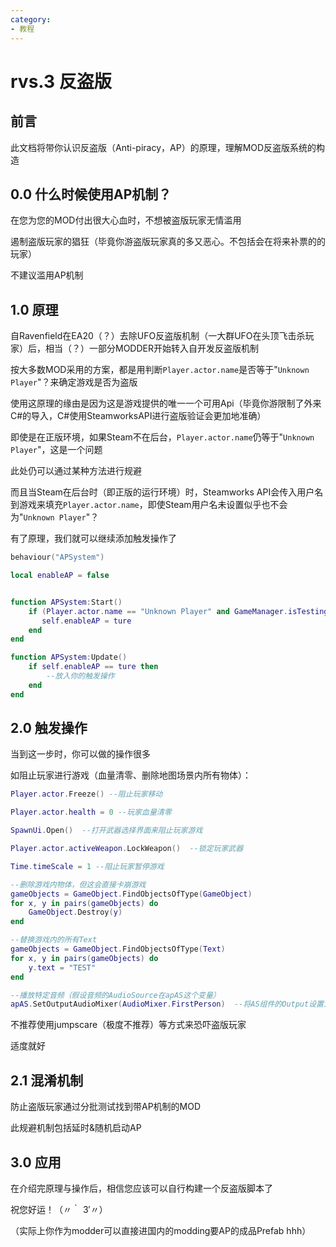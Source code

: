 ```yaml
---
category: 
- 教程
---
```

# rvs.3 反盗版

## 前言
此文档将带你认识反盗版（Anti-piracy，AP）的原理，理解MOD反盗版系统的构造

## 0.0 什么时候使用AP机制？

在您为您的MOD付出很大心血时，不想被盗版玩家无情滥用

遏制盗版玩家的猖狂（毕竟你游盗版玩家真的多又恶心。不包括会在将来补票的的玩家）

不建议滥用AP机制

## 1.0 原理
自Ravenfield在EA20（？）去除UFO反盗版机制（一大群UFO在头顶飞击杀玩家）后，相当（？）一部分MODDER开始转入自开发反盗版机制

按大多数MOD采用的方案，都是用判断`Player.actor.name`是否等于"`Unknown Player`"？来确定游戏是否为盗版

使用这原理的缘由是因为这是游戏提供的唯一一个可用Api（毕竟你游限制了外来C#的导入，C#使用SteamworksAPI进行盗版验证会更加地准确）

即使是在正版环境，如果Steam不在后台，`Player.actor.name`仍等于"`Unknown Player`"，这是一个问题

此处仍可以通过某种方法进行规避

而且当Steam在后台时（即正版的运行环境）时，Steamworks API会传入用户名到游戏来填充`Player.actor.name`，即使Steam用户名未设置似乎也不会为"`Unknown Player`"？

有了原理，我们就可以继续添加触发操作了

```lua
behaviour("APSystem")

local enableAP = false


function APSystem:Start()
    if (Player.actor.name == "Unknown Player" and GameManager.isTestingContentMod != true) then --当...且游戏不处于测试模式时...
	   self.enableAP = ture
	end
end

function APSystem:Update()
    if self.enableAP == ture then
    	--放入你的触发操作
	end
end
```

## 2.0 触发操作
当到这一步时，你可以做的操作很多

如阻止玩家进行游戏（血量清零、删除地图场景内所有物体）：
```lua
Player.actor.Freeze() --阻止玩家移动

Player.actor.health = 0 --玩家血量清零

SpawnUi.Open()  --打开武器选择界面来阻止玩家游戏

Player.actor.activeWeapon.LockWeapon()  --锁定玩家武器

Time.timeScale = 1 --阻止玩家暂停游戏

--删除游戏内物体，但这会直接卡崩游戏
gameObjects = GameObject.FindObjectsOfType(GameObject)
for x, y in pairs(gameObjects) do  
    GameObject.Destroy(y)
end 

--替换游戏内的所有Text
gameObjects = GameObject.FindObjectsOfType(Text)
for x, y in pairs(gameObjects) do
    y.text = "TEST"
end

--播放特定音频（假设音频的AudioSource在apAS这个变量）
apAS.SetOutputAudioMixer(AudioMixer.FirstPerson)  --将AS组件的Output设置为玩家的
```

不推荐使用jumpscare（极度不推荐）等方式来恐吓盗版玩家

适度就好

## 2.1 混淆机制

防止盗版玩家通过分批测试找到带AP机制的MOD

此规避机制包括延时&随机启动AP

## 3.0 应用

在介绍完原理与操作后，相信您应该可以自行构建一个反盗版脚本了

祝您好运！（〃｀ 3′〃）

（实际上你作为modder可以直接进国内的modding要AP的成品Prefab hhh）
